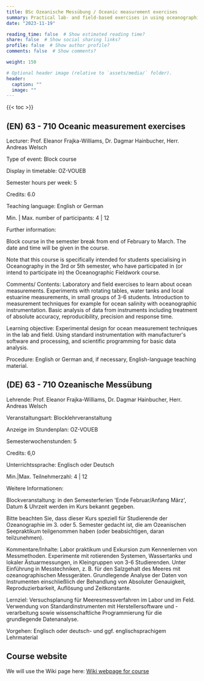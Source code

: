 ```yaml
---
title: BSc Ozeanische Messübung / Oceanic measurement exercises
summary: Practical lab- and field-based exercises in using oceanographic equipment to make measurements.
date: "2023-11-19"

reading_time: false  # Show estimated reading time?
share: false  # Show social sharing links?
profile: false  # Show author profile?
comments: false  # Show comments?

weight: 150

# Optional header image (relative to `assets/media/` folder).
header:
  caption: ""
  image: ""
---
```


{{< toc >}}


## (EN) 63 - 710 Oceanic measurement exercises

Lecturer: Prof. Eleanor Frajka-Williams, Dr. Dagmar Hainbucher, Herr. Andreas Welsch

Type of event: Block course

Display in timetable: OZ-VOUEB

Semester hours per week: 5

Credits: 6.0

Teaching language: English or German

Min. | Max. number of participants: 4 | 12

Further information:

Block course in the semester break from end of February to March.  The date and time will be given in the course.

Note that this course is specifically intended for students specialising in Oceanography in the 3rd or 5th semester, who have participated in (or intend to participate in) the Oceanographic Fieldwork course.

Comments/ Contents:
Laboratory and field exercises to learn about ocean measurements.  Experiments with rotating tables, water tanks and local estuarine measurements, in small groups of 3-6 students.  Introduction to measurement techniques for example for ocean salinity with oceanographic instrumentation.  Basic analysis of data from instruments including treatment of absolute accuracy, reproducibility, precision and response time.

Learning objective: 
Experimental design for ocean measurement techniques in the lab and field.  Using standard instrumentation with manufacturer's software and processing, and scientific programming for basic data analysis.

Procedure:
English or German and, if necessary, English-language teaching material.

## (DE) 63 - 710 Ozeanische Messübung

Lehrende: Prof. Eleanor Frajka-Williams, Dr. Dagmar Hainbucher, Herr. Andreas Welsch

Veranstaltungsart: Blocklehrveranstaltung

Anzeige im Stundenplan: OZ-VOUEB

Semesterwochenstunden: 5

Credits: 6,0

Unterrichtssprache: Englisch oder Deutsch

Min.|Max. Teilnehmerzahl: 4 | 12

Weitere Informationen:

Blockveranstaltung: in den Semesterferien 'Ende Februar/Anfang März', Datum & Uhrzeit
werden im Kurs bekannt gegeben.

Bitte beachten Sie, dass dieser Kurs speziell für Studierende der Ozeanographie im 3. oder
5. Semester gedacht ist, die am Ozeanischen Seepraktikum teilgenommen haben (oder
beabsichtigen, daran teilzunehmen).

Kommentare/Inhalte: Labor praktikum und Exkursion zum Kennenlernen von Messmethoden. Experimente mit rotierenden Systemen,
Wassertanks und lokaler Ästuarmessungen, in Kleingruppen von 3-6 Studierenden. Unter Einführung in Messtechniken, z. B. für den Salzgehalt des Meeres mit ozeanographischen Messgeräten. Grundlegende Analyse der Daten von Instrumenten einschließlich der Behandlung von
Absoluter Genauigkeit, Reproduzierbarkeit, Auflösung und Zeitkonstante.

Lernziel: Versuchsplanung für Meeresmessverfahren im Labor und im Feld. Verwendung von Standardinstrumenten mit Herstellersoftware und -verarbeitung sowie wissenschaftliche Programmierung für die grundlegende Datenanalyse.

Vorgehen: Englisch oder deutsch- und ggf. englischsprachigem Lehrmaterial

## Course website

We will use the Wiki page here: <a href="https://wiki.cen.uni-hamburg.de/ifm/ozmess">Wiki webpage for course</a>